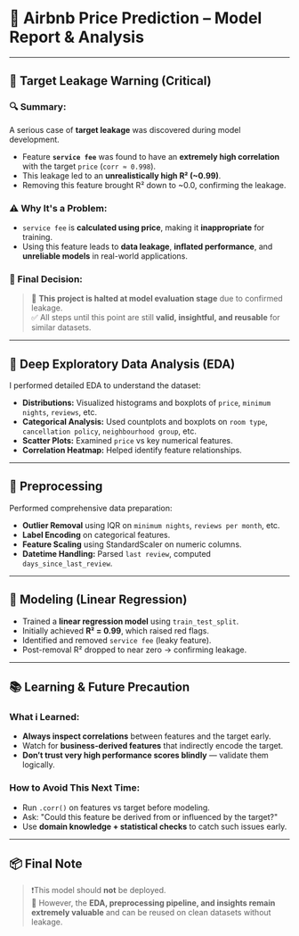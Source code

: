 # 🧠 Airbnb Price Prediction – Model Report & Analysis

---

## 🚨 Target Leakage Warning (Critical)

### 🔍 Summary:
A serious case of **target leakage** was discovered during model development.

- Feature **`service fee`** was found to have an **extremely high correlation** with the target `price` (`corr ≈ 0.998`).
- This leakage led to an **unrealistically high R² (~0.99)**.
- Removing this feature brought R² down to ~0.0, confirming the leakage.
  
### ⚠️ Why It's a Problem:
- `service fee` is **calculated using price**, making it **inappropriate** for training.
- Using this feature leads to **data leakage**, **inflated performance**, and **unreliable models** in real-world applications.

### 📌 Final Decision:
> 🚫 **This project is halted at model evaluation stage** due to confirmed leakage.  
> ✅ All steps until this point are still **valid, insightful, and reusable** for similar datasets.

---

## 🔬 Deep Exploratory Data Analysis (EDA)

I performed detailed EDA to understand the dataset:

- **Distributions:** Visualized histograms and boxplots of `price`, `minimum nights`, `reviews`, etc.
- **Categorical Analysis:** Used countplots and boxplots on `room type`, `cancellation policy`, `neighbourhood group`, etc.
- **Scatter Plots:** Examined `price` vs key numerical features.
- **Correlation Heatmap:** Helped identify feature relationships.

---

## 🧹 Preprocessing

Performed comprehensive data preparation:

- **Outlier Removal** using IQR on `minimum nights`, `reviews per month`, etc.
- **Label Encoding** on categorical features.
- **Feature Scaling** using StandardScaler on numeric columns.
- **Datetime Handling:** Parsed `last review`, computed `days_since_last_review`.

---

## 🤖 Modeling (Linear Regression)

- Trained a **linear regression model** using `train_test_split`.
- Initially achieved **R² = 0.99**, which raised red flags.
- Identified and removed `service fee` (leaky feature).
- Post-removal R² dropped to near zero → confirming leakage.

---

## 📚 Learning & Future Precaution

### What i Learned:
- **Always inspect correlations** between features and the target early.
- Watch for **business-derived features** that indirectly encode the target.
- **Don’t trust very high performance scores blindly** — validate them logically.

### How to Avoid This Next Time:
- Run `.corr()` on features vs target before modeling.
- Ask: "Could this feature be derived from or influenced by the target?"
- Use **domain knowledge + statistical checks** to catch such issues early.

---

## 📦 Final Note

> ❗This model should **not** be deployed.  
> 🧠 However, the **EDA, preprocessing pipeline, and insights remain extremely valuable** and can be reused on clean datasets without leakage.

